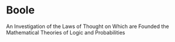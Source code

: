 # Boole
An Investigation of the Laws of Thought on Which are Founded the Mathematical Theories of Logic and Probabilities
